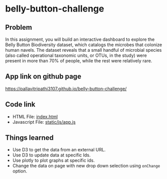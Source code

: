 # belly-button-challenge

## Problem
In this assignment, you will build an interactive dashboard to explore the Belly Button Biodiversity dataset, which catalogs the microbes that colonize human navels.
The dataset reveals that a small handful of microbial species (also called operational taxonomic units, or OTUs, in the study) were present in more than 70% of people, while the rest were relatively rare.

## App link on github page
https://pallavitripathi3107.github.io/belly-button-challenge/

## Code link
* HTML File: [index.html](https://github.com/pallavitripathi3107/belly-button-challenge/blob/main/index.html)
* Javascript File: [static/js/app.js](https://github.com/pallavitripathi3107/belly-button-challenge/blob/main/static/js/app.js)

## Things learned
* Use D3 to get the data from an external URL.
* Use D3 to update data at specific Ids.
* Use plotly to plot graphs at specific ids.
* Change the data on page with new drop down selection using `onChange` option.

